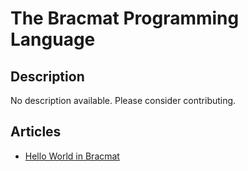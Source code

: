 # The Bracmat Programming Language

## Description

No description available. Please consider contributing.

## Articles

- [Hello World in Bracmat](https://sampleprograms.io/projects/hello-world/bracmat)